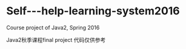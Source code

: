 # Self---help-learning-system2016
Course project of Java2, Spring 2016

Java2秋季课程final project
代码仅供参考
